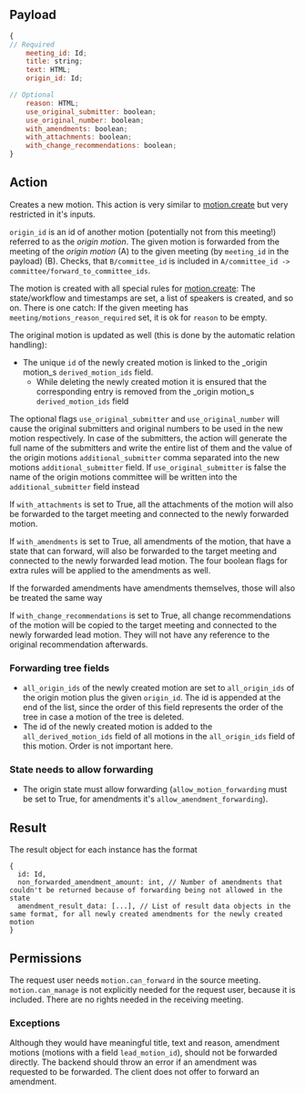## Payload
```js
{
// Required
    meeting_id: Id;
    title: string;
    text: HTML;
    origin_id: Id;

// Optional
    reason: HTML;
    use_original_submitter: boolean;
    use_original_number: boolean;
    with_amendments: boolean;
    with_attachments: boolean;
    with_change_recommendations: boolean;
}
```

## Action
Creates a new motion. This action is very similar to [motion.create](motion.create.md) but very restricted in it's inputs.

`origin_id` is an id of another motion (potentially not from this meeting!) referred to as the _origin motion_. The given motion is forwarded from the meeting of the _origin motion_ (A) to the given meeting (by `meeting_id` in the payload) (B). Checks, that `B/committee_id` is included in `A/committee_id -> committee/forward_to_committee_ids`.

The motion is created with all special rules for [motion.create](motion.create.md): The state/workflow and
timestamps are set, a list of speakers is created, and so on. There is one catch: If
the given meeting has `meeting/motions_reason_required` set, it is ok for `reason` to be empty.

The original motion is updated as well (this is done by the automatic relation handling):
* The unique `id` of the newly created motion is linked to the _origin motion_s `derived_motion_ids` field.
  * While deleting the newly created motion it is ensured that the corresponding entry is removed from the _origin motion_s `derived_motion_ids` field

The optional flags `use_original_submitter` and `use_original_number` will cause the original submitters and original numbers to be used in the new motion respectively. In case of the submitters, the action will generate the full name of the submitters and write the entire list of them and the value of the origin motions `additional_submitter` comma separated into the new motions `additional_submitter` field. If `use_original_submitter` is false the name of the origin motions committee will be written into the `additional_submitter` field instead

If `with_attachments` is set to True, all the attachments of the motion will also be forwarded to the target meeting and connected to the newly forwarded motion.

If `with_amendments` is set to True, all amendments of the motion, that have a state that can forward, will also be forwarded to the target meeting and connected to the newly forwarded lead motion.
The four boolean flags for extra rules will be applied to the amendments as well.

If the forwarded amendments have amendments themselves, those will also be treated the same way

If `with_change_recommendations` is set to True, all change recommendations of the motion will be copied to the target meeting and connected to the newly forwarded lead motion. They will not have any reference to the original recommendation afterwards.

### Forwarding tree fields

* `all_origin_ids` of the newly created motion are set to `all_origin_ids` of the origin motion plus the given `origin_id`. The id is appended at the end of the list, since the order of this field represents the order of the tree in case a motion of the tree is deleted.
* The id of the newly created motion is added to the `all_derived_motion_ids` field of all motions in the `all_origin_ids` field of this motion. Order is not important here.

### State needs to allow forwarding

* The origin state must allow forwarding (`allow_motion_forwarding` must be set to True, for amendments it's `allow_amendment_forwarding`).

## Result

The result object for each instance has the format
```
{
  id: Id,
  non_forwarded_amendment_amount: int, // Number of amendments that couldn't be returned because of forwarding being not allowed in the state
  amendment_result_data: [...], // List of result data objects in the same format, for all newly created amendments for the newly created motion
}
```

## Permissions
The request user needs `motion.can_forward` in the source meeting. `motion.can_manage` is not explicitly needed for the request user, because it is included. There are no rights needed in the receiving meeting.

### Exceptions

Although they would have meaningful title, text and reason, amendment motions (motions with a field `lead_motion_id`), should not be forwarded directly. The backend should throw an error if an amendment was requested to be forwarded.
The client does not offer to forward an amendment.
